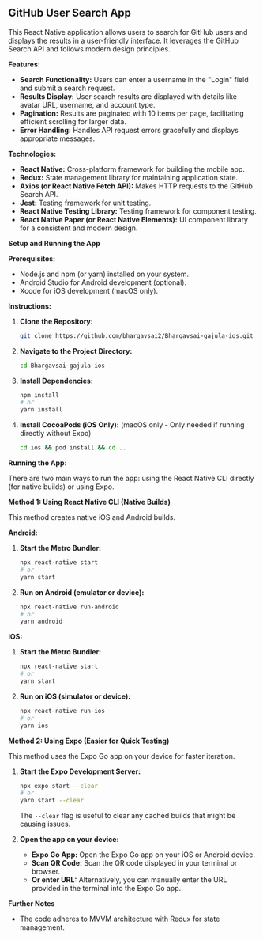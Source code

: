 ## GitHub User Search App

This React Native application allows users to search for GitHub users and displays the results in a user-friendly interface. It leverages the GitHub Search API and follows modern design principles.

**Features:**

- **Search Functionality:** Users can enter a username in the "Login" field and submit a search request.
- **Results Display:** User search results are displayed with details like avatar URL, username, and account type.
- **Pagination:** Results are paginated with 10 items per page, facilitating efficient scrolling for larger data.
- **Error Handling:** Handles API request errors gracefully and displays appropriate messages.

**Technologies:**

- **React Native:** Cross-platform framework for building the mobile app.
- **Redux:** State management library for maintaining application state.
- **Axios (or React Native Fetch API):** Makes HTTP requests to the GitHub Search API.
- **Jest:** Testing framework for unit testing.
- **React Native Testing Library:** Testing framework for component testing.
- **React Native Paper (or React Native Elements):** UI component library for a consistent and modern design.

**Setup and Running the App**

**Prerequisites:**

- Node.js and npm (or yarn) installed on your system.
- Android Studio for Android development (optional).
- Xcode for iOS development (macOS only).

**Instructions:**

1.  **Clone the Repository:**

    ```bash
    git clone https://github.com/bhargavsai2/Bhargavsai-gajula-ios.git
    ```

2.  **Navigate to the Project Directory:**

    ```bash
    cd Bhargavsai-gajula-ios
    ```

3.  **Install Dependencies:**

    ```bash
    npm install
    # or
    yarn install
    ```

4.  **Install CocoaPods (iOS Only):** (macOS only - Only needed if running directly without Expo)

    ```bash
    cd ios && pod install && cd ..
    ```

**Running the App:**

There are two main ways to run the app: using the React Native CLI directly (for native builds) or using Expo.

**Method 1: Using React Native CLI (Native Builds)**

This method creates native iOS and Android builds.

**Android:**

1.  **Start the Metro Bundler:**

    ```bash
    npx react-native start
    # or
    yarn start
    ```

2.  **Run on Android (emulator or device):**

    ```bash
    npx react-native run-android
    # or
    yarn android
    ```

**iOS:**

1.  **Start the Metro Bundler:**

    ```bash
    npx react-native start
    # or
    yarn start
    ```

2.  **Run on iOS (simulator or device):**

    ```bash
    npx react-native run-ios
    # or
    yarn ios
    ```

**Method 2: Using Expo (Easier for Quick Testing)**

This method uses the Expo Go app on your device for faster iteration.

1.  **Start the Expo Development Server:**

    ```bash
    npx expo start --clear
    # or
    yarn start --clear 
    ```
    The `--clear` flag is useful to clear any cached builds that might be causing issues.

2.  **Open the app on your device:**

    -   **Expo Go App:** Open the Expo Go app on your iOS or Android device.
    -   **Scan QR Code:** Scan the QR code displayed in your terminal or browser.
    -   **Or enter URL:** Alternatively, you can manually enter the URL provided in the terminal into the Expo Go app.

**Further Notes**

- The code adheres to MVVM architecture with Redux for state management.
